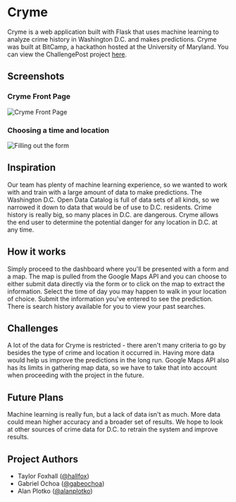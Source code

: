 # Cryme

Cryme is a web application built with Flask that uses machine learning to analyze crime history in Washington D.C. and makes predictions. Cryme was built at BitCamp, a hackathon hosted at the University of Maryland. You can view the ChallengePost project [here](http://challengepost.com/software/cryme-3gv4).

## Screenshots

### Cryme Front Page

![Cryme Front Page](https://s3.amazonaws.com/fvd-data/notes/166489/1433616517-ADwvG2/screen.png)

### Choosing a time and location

![Filling out the form](https://s3.amazonaws.com/fvd-data/notes/166489/1433616610-C6iHJH/screen.png)

## Inspiration

Our team has plenty of machine learning experience, so we wanted to work with and train with a large amount of data to make predictions. The Washington D.C. Open Data Catalog is full of data sets of all kinds, so we narrowed it down to data that would be of use to D.C. residents. Crime history is really big, so many places in D.C. are dangerous. Cryme allows the end user to determine the potential danger for any location in D.C. at any time.

## How it works

Simply proceed to the dashboard where you'll be presented with a form and a map. The map is pulled from the Google Maps API and you can choose to either submit data directly via the form or to click on the map to extract the information. Select the time of day you may happen to walk in your location of choice. Submit the information you've entered to see the prediction. There is search history available for you to view your past searches.

## Challenges

A lot of the data for Cryme is restricted - there aren't many criteria to go by besides the type of crime and location it occurred in. Having more data would help us improve the predictions in the long run. Google Maps API also has its limits in gathering map data, so we have to take that into account when proceeding with the project in the future.

## Future Plans

Machine learning is really fun, but a lack of data isn't as much. More data could mean higher accuracy and a broader set of results. We hope to look at other sources of crime data for D.C. to retrain the system and improve results.

## Project Authors

- Taylor Foxhall ([@hallfox](https://github.com/hallfox))
- Gabriel Ochoa ([@gabeochoa](https://github.com/gabeochoa))
- Alan Plotko ([@alanplotko](https://github.com/alanplotko))
